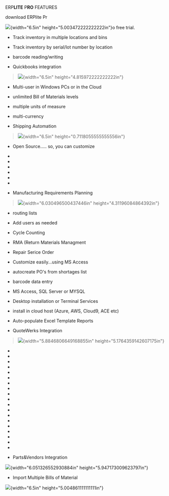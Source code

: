 ERP**LITE** P**RO** FEATURES

download ERPlite Pr

![](media\image1.png){width="6.5in" height="5.003472222222222in"}o free
trial.

-   Track inventory in multiple locations and bins

-   Track inventory by serial/lot number by location

-   barcode reading/writing

-   Quickbooks integration

> ![](media\image2.png){width="6.5in" height="4.815972222222222in"}

-   Multi-user in Windows PCs or in the Cloud

-   unlimited Bill of Materials levels

-   multiple units of measure

-   multi-currency

-   Shipping Automation

> ![](media\image3.png){width="6.5in" height="0.7118055555555556in"}

-   Open Source..... so, you can customize

-   

-   

-   

-   

-   

-   

-   Manufacturing Requirements Planning

> ![](media\image4.png){width="6.030496500437446in"
> height="4.31196084864392in"}

-   routing lists

-   Add users as needed

-   Cycle Counting

-   RMA (Return Materials Managment

-   Repair Serice Order

-   Customize easily\...using MS Access

-   autocreate PO\'s from shortages list

-   barcode data entry

-   MS Access, SQL Server or MYSQL

-   Desktop installation or Terminal Services

-   install in cloud host (Azure, AWS, Cloud9, ACE etc)

-   Auto-populate Excel Template Reports

-   QuoteWerks Integration

> ![](media\image5.png){width="5.8846806649168855in"
> height="5.1764359142607175in"}

-   

-   

-   

-   

-   

-   

-   

-   

-   

-   

-   

-   

-   

-   

-   

-   

-   

-   

-   

-   Parts&Vendors Integration

![](media\image6.png){width="6.051326552930884in"
height="5.947173009623797in"}

-   Import Multiple Bills of Material

![](media\image7.png){width="6.5in" height="5.004861111111111in"}
